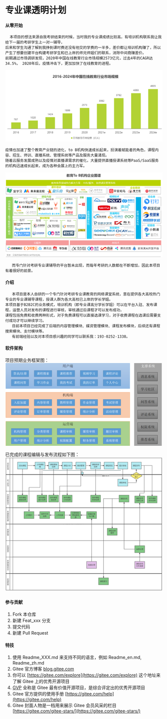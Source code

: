 # 专业课透明计划
####  从零开始
      本项目的想法来源自我考研结束的时候，当时我的专业课成绩比较高，有培训机构联系我让我给下一届的考研学生上一对一辅导，
    后来和学生沟通了解到我挣到课时费还没有他交的学费的一半多，差价都让培训机构赚了，所以产生了想要创建平台构建考研学生和已上岸的师兄师姐们的联系，消除中间商赚差价。
    前期通过市场调研发现，2020年中国在线教育行业市场规模2573亿元，过去4年的CAGR达34.5%， 2020年后，疫情冲击下，更加加快了在线教育的进程。

![image](img.png)

    疫情也加速了整个教育产业链的进化，to B机构快速成长起来，扮演着赋能者的角色，课程内容、招生、师训、直播系统、管理系统等产品及服务大量涌现。
    随着云服务发展成熟以及疫情对直播课需求的催化，大量提供直播授课系统等PaaS/SaaS服务的机构迅速成长起来，成为各种会展上的主力军。
![image](img_3.png)

       而专门针对考研专业课辅导的平台暂未出现，而每年考研的人数都在不断增加，因此本项目有着很好的前景。
#### 介绍
       本项目是本人自研的一个专门针对考研专业课教育的网络课堂系统，意在提供各大高校热门专业的专业课辅导课程，授课人群为各大高校已上岸的学长学姐。
    本项目基于B2B2C的业务模式，培训机构（即专业课高分学长学姐）可以在平台入驻、发布课程，运营人员对发布的课程进行审核，审核通过后课程才可以发布成功，
    课程包括免费和收费两种形式，对于免费课程可以直接选课学习，对于收费课程在选课后需要支付成功才可以继续学习。
       目前本项目已经完成了后端的内容管理模块、媒资管理模块、课程发布模块，后续还有课程搜索模块、支付模块等。
       有前端经验以及对本项目感兴趣的同学可以联系我：193-0252-1338。
#### 软件架构
项目预期业务框架图：
![image](img_1.png)

已完成的课程编辑与发布流程如下图：
![image](img_2.png)


#### 参与贡献

1.  Fork 本仓库
2.  新建 Feat_xxx 分支
3.  提交代码
4.  新建 Pull Request


#### 特技

1.  使用 Readme\_XXX.md 来支持不同的语言，例如 Readme\_en.md, Readme\_zh.md
2.  Gitee 官方博客 [blog.gitee.com](https://blog.gitee.com)
3.  你可以 [https://gitee.com/explore](https://gitee.com/explore) 这个地址来了解 Gitee 上的优秀开源项目
4.  [GVP](https://gitee.com/gvp) 全称是 Gitee 最有价值开源项目，是综合评定出的优秀开源项目
5.  Gitee 官方提供的使用手册 [https://gitee.com/help](https://gitee.com/help)
6.  Gitee 封面人物是一档用来展示 Gitee 会员风采的栏目 [https://gitee.com/gitee-stars/](https://gitee.com/gitee-stars/)
